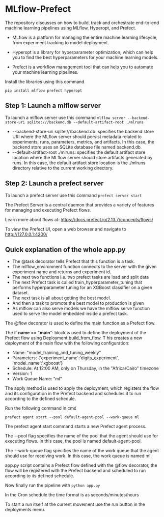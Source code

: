 # MLflow-Prefect

The repository discusses on how to build, track and orchestrate end-to-end machine learning pipelines using MLflow, Hyperopt, and Prefect.

- MLflow is a platform for managing the entire machine learning lifecycle, from experiment tracking to model deployment. 

- Hyperopt is a library for hyperparameter optimization, which can help you to find the best hyperparameters for your machine learning models. 

- Prefect is a workflow management tool that can help you to automate your machine learning pipelines.

Install the libraries using this command

`pip install mlflow prefect hyperopt`

## Step 1: Launch a mlflow server

To launch a mlflow server use this command `mlflow server --backend-store-uri sqlite:///backend.db --default-artifact-root ./mlruns`

- --backend-store-uri sqlite:///backend.db: specifies the backend store URI where the MLflow server should persist metadata related to experiments, runs, parameters, metrics, and artifacts. In this case, the backend store uses an SQLite database file named backend.db.
- --default-artifact-root ./mlruns: specifies the default artifact store location where the MLflow server should store artifacts generated by runs. In this case, the default artifact store location is the ./mlruns directory relative to the current working directory.

## Step 2: Launch a prefect server

To launch a prefect server use this command `prefect server start`

The Prefect Server is a central daemon that provides a variety of features for managing and executing Prefect flows.

Learn more about flows at: https://docs.prefect.io/2.13.7/concepts/flows/

To view the Prefect UI, open a web browser and navigate to http://127.0.0.1:4200/

## Quick explanation of the whole app.py

- The @task decorator tells Prefect that this function is a task.
- The mlflow_environment function connects to the server with the given experiment name and returns and experiment id.
- The next two functions i.e. two prefect tasks are load and split data
- The next Prefect task is called train_hyperparameter_tuning that performs hyperparameter tuning for an XGBoost classifier on a given dataset.
- The next task is all about getting the best model.
- And then a task to promote the best model to production is given
- As mlflow can also serve models we have the mlflow serve function used to serve the model embedded inside a prefect task.


The @flow decorator is used to define the main function as a Prefect flow.

The if __name__ == "__main__": block is used to define the deployment of the Prefect flow using Deployment.build_from_flow. T
his creates a new deployment of the main flow with the following configuration:

- Name: "model_training_and_tuning_weekly"
- Parameters: {'experiment_name':'digits_experiment', 'model_name':'xgboost'}
- Schedule: At 12:00 AM, only on Thursday, in the "Africa/Cairo" timezone
- Version: 1
- Work Queue Name: "ml"

The apply method is used to apply the deployment, which registers the flow and its configuration in the Prefect backend and schedules it to run according to the defined schedule.

Run the following command in cmd

`prefect agent start --pool default-agent-pool --work-queue ml`

The prefect agent start command starts a new Prefect agent process.

The --pool flag specifies the name of the pool that the agent should use for executing flows. In this case, the pool is named default-agent-pool.

The --work-queue flag specifies the name of the work queue that the agent should use for receiving work. In this case, the work queue is named ml.

app.py script contains a Prefect flow defined with the @flow decorator, the flow will be registered with the Prefect backend and scheduled to run according to its defined schedule.

Now finally run the pipeline with `python app.py`

In the Cron schedule the time format is as seconds/minutes/hours

To start a run itself at the current movement use the run button in the deployments menu.